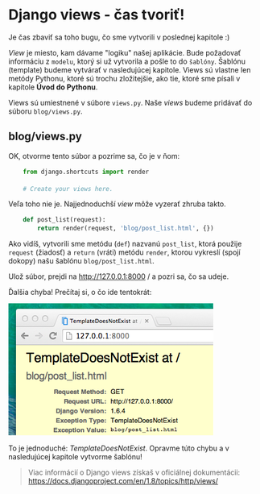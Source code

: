 # Django views - čas tvoriť!

Je čas zbaviť sa toho bugu, čo sme vytvorili v poslednej kapitole :)

*View* je miesto, kam dávame "logiku" našej aplikácie. Bude požadovať informáciu z `modelu`, ktorý si už vytvorila a pošle to do `šablóny`. Šablónu (template) budeme vytvárať v nasledujúcej kapitole. Views sú vlastne len metódy Pythonu, ktoré sú trochu zložitejšie, ako tie, ktoré sme písali v kapitole **Úvod do Pythonu**.

Views sú umiestnené v súbore `views.py`. Naše *views* budeme pridávať do súboru `blog/views.py`.

## blog/views.py

OK, otvorme tento súbor a pozrime sa, čo je v ňom:

```python
    from django.shortcuts import render

    # Create your views here.
```  

Veľa toho nie je. Najjednoduchší *view* môže vyzerať zhruba takto.

```python
    def post_list(request):     
        return render(request, 'blog/post_list.html', {})
```  

Ako vidíš, vytvorili sme metódu (`def`) nazvanú `post_list`, ktorá použije `request` (žiadosť) a `return` (vráti) metódu `render`, ktorou vykreslí (spojí dokopy) našu šablónu `blog/post_list.html`.

Ulož súbor, prejdi na http://127.0.0.1:8000 / a pozri sa, čo sa udeje.

Ďalšia chyba! Prečítaj si, o čo ide tentokrát:

![Chyba][1]

 [1]: images/error.png

To je jednoduché: *TemplateDoesNotExist*. Opravme túto chybu a v nasledujúcej kapitole vytvorme šablónu!

> Viac informácií o Django views získaš v oficiálnej dokumentácii: https://docs.djangoproject.com/en/1.8/topics/http/views/